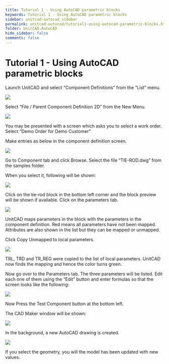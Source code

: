 ```yaml
---
title: Tutorial 1 - Using AutoCAD parametric blocks
keywords: Tutorial 1 - Using AutoCAD parametric blocks
sidebar: unitcad-autocad_sidebar
permalink: unitcad-autocad/tutorial1-using-autocad-parametric-blocks.html
folder: UnitCAD-AutoCAD
hide_sidebar: false
comments: false
---
```

# Tutorial 1 - Using AutoCAD parametric blocks



Launch UnitCAD and select “Component Definitions” from the “List” menu.


![](/images/comp-list-menu.jpg)


Select “File / Parent Component Definition 2D” from the New Menu.

![](/images/parent-component-definition-2d.jpg)



You may be presented with a screen which asks you to select a work order. Select “Demo Order for Demo Customer”

Make entries as below in the component definition screen.


![](/images/demo-order-for-demo-customer.jpg)


Go to Component tab and click Browse.  Select the file “TIE-ROD.dwg” from the samples folder.

When you select it, following will be shown:


![](/images/component-browse.jpg)


Click on the tie-rod block in the bottom left corner and the block preview will be shown if available. Click on the parameters tab.


![](/images/component-para-tab.jpg)


UnitCAD maps parameters in the block with the parameters in the component definition. Red means all parameters have not been mapped. Attributes are also shown in the list but they can be mapped or unmapped.

Click Copy Unmapped to local parameters.


![](/images/component-copy.jpg)


TRL, TRD and TR_REG were copied to the list of local parameters. UnitCAD now finds the mapping and hence the color turns green.

Now go over to the Parameters tab. The three parameters will be listed. Edit each one of them using the “Edit” button and enter formulas so that the screen looks like the following:


![](/images/component-definition.jpg)


Now Press the Test Component button at the bottom left.

The CAD Maker window will be shown:


![](/images/cad-maker.jpg)


In the background, a new AutoCAD drawing is created.


![](/images/drawing.jpg)


If you select the geometry, you will the model has been updated with new values.
